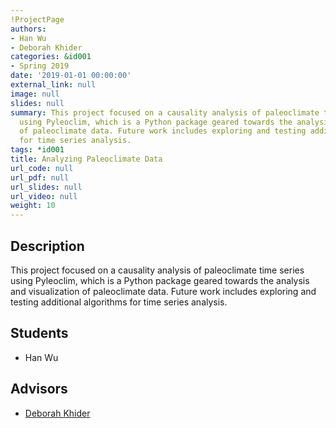 ```yaml
---
!ProjectPage
authors:
- Han Wu
- Deborah Khider
categories: &id001
- Spring 2019
date: '2019-01-01 00:00:00'
external_link: null
image: null
slides: null
summary: This project focused on a causality analysis of paleoclimate time series
  using Pyleoclim, which is a Python package geared towards the analysis and visualization
  of paleoclimate data. Future work includes exploring and testing additional algorithms
  for time series analysis.
tags: *id001
title: Analyzing Paleoclimate Data
url_code: null
url_pdf: null
url_slides: null
url_video: null
weight: 10
---
```

## Description

This project focused on a causality analysis of paleoclimate time series using Pyleoclim, which is a Python package geared towards the analysis and visualization of paleoclimate data. Future work includes exploring and testing additional algorithms for time series analysis.





## Students

* Han Wu

## Advisors

* [Deborah Khider](../../../author/deborah-khider)
